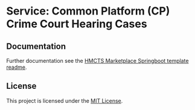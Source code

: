 # Service: Common Platform (CP) Crime Court Hearing Cases

## Documentation

Further documentation see the [HMCTS Marketplace Springboot template readme](https://github.com/hmcts/service-hmcts-marketplace-springboot-template/blob/main/README.md).

## License

This project is licensed under the [MIT License](LICENSE).
